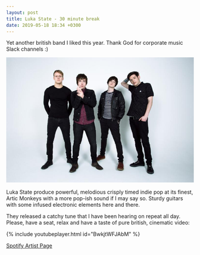 ```yaml
---
layout: post
title: Luka State - 30 minute break
date: 2019-05-18 18:34 +0300
---
```


Yet another british band I liked this year. Thank God for corporate music Slack channels :)

![The Luka State](/assets/images/luka-state.jpg)

Luka State produce powerful, melodious crisply timed indie pop at its finest, Artic Monkeys with a more pop-ish sound if I may say so. Sturdy guitars with some infused electronic elements here and there.

They released a catchy tune that I have been hearing on repeat all day. Please, have a seat, relax and have a taste of pure british, cinematic video:

{% include youtubeplayer.html id="BwkjtWFJAbM" %}


<a target="_blank" href="https://open.spotify.com/artist/6DaXEbr3LdLNcui8pZf6AF">Spotify Artist Page</a>
